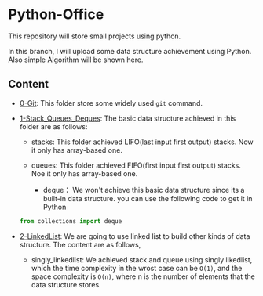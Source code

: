 # Python-Office
This repository will store small projects using python. 

In this branch, I will upload some data structure achievement using Python. Also simple Algorithm will be shown here.

## Content
- [0-Git](https://github.com/JinkaiGUAN/Python-Office/tree/DataStructure/0-Git): This folder store some widely used `git` command. 

- [1-Stack_Queues_Deques](https://github.com/JinkaiGUAN/Python-Office/tree/DataStructure/1-Stack_Queues_Deques): The basic data structure achieved in this folder are as follows:
  - stacks: This folder achieved LIFO(last input first output) stacks. Now it only has array-based one.
  - queues: This folder achieved FIFO(first input first output) stacks. Noe it only has array-based one.

    - deque： We won't achieve this basic data structure since its a built-in data structure. you can use the following code to get it in Python
  
  ```python
  from collections import deque
  ```
- [2-LinkedList](https://github.com/JinkaiGUAN/Python-Office/tree/DataStructure/2-LinkedList): We are going to use linked list to build other kinds of data structure. The content are as follows,
  - singly_linkedlist: We achieved stack and queue using singly likedlist, which the time complexity in the wrost case can be `O(1)`, and the space complexity is `O(n)`, where n is the number of elements that the data structure stores.


